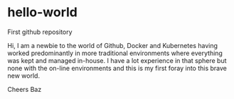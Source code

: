 # hello-world
First github repository


Hi,
I am a newbie to the world of Github, Docker and Kubernetes having worked predominantly in more traditional environments where everything was kept and managed in-house.  I have a lot experience in that sphere but none with the on-line environments and this is my first foray into this brave new world.

Cheers
Baz
